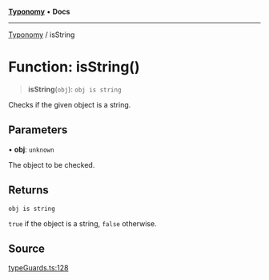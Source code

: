 [**Typonomy**](../README.md) • **Docs**

***

[Typonomy](../globals.md) / isString

# Function: isString()

> **isString**(`obj`): `obj is string`

Checks if the given object is a string.

## Parameters

• **obj**: `unknown`

The object to be checked.

## Returns

`obj is string`

`true` if the object is a string, `false` otherwise.

## Source

[typeGuards.ts:128](https://github.com/softcraft-development/typonomy/blob/f77f6002b19dd65199e89540af6d271db08bf123/src/typeGuards.ts#L128)
